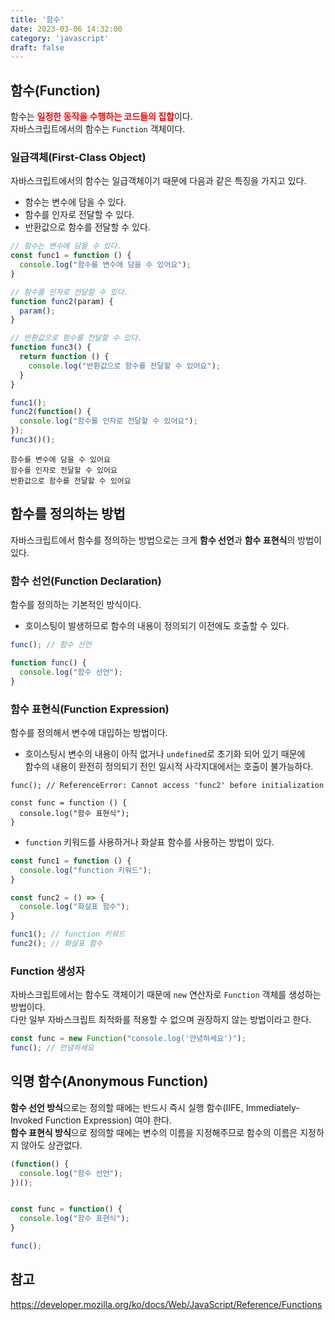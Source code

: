 ```yaml
---
title: '함수'
date: 2023-03-06 14:32:00
category: 'javascript'
draft: false
---
```


## 함수(Function)
함수는 <b style="color: red">일정한 동작을 수행하는 코드들의 집합</b>이다.  
자바스크립트에서의 함수는 `Function` 객체이다.

### 일급객체(First-Class Object)
자바스크립트에서의 함수는 일급객체이기 때문에 다음과 같은 특징을 가지고 있다.
- 함수는 변수에 담을 수 있다.
- 함수를 인자로 전달할 수 있다.
- 반환값으로 함수를 전달할 수 있다.

```js
// 함수는 변수에 담을 수 있다.
const func1 = function () {
  console.log("함수를 변수에 담을 수 있어요");
}

// 함수를 인자로 전달할 수 있다.
function func2(param) {
  param();
}

// 반환값으로 함수를 전달할 수 있다.
function func3() {
  return function () {
    console.log("반환값으로 함수를 전달할 수 있어요");
  }
}

func1();
func2(function() {
  console.log("함수를 인자로 전달할 수 있어요");
});
func3()();
```

```
함수를 변수에 담을 수 있어요
함수를 인자로 전달할 수 있어요
반환값으로 함수를 전달할 수 있어요
```

## 함수를 정의하는 방법
자바스크립트에서 함수를 정의하는 방법으로는 크게 <b>함수 선언</b>과 <b>함수 표현식</b>의 방법이 있다. 

### 함수 선언(Function Declaration)
함수를 정의하는 기본적인 방식이다.  
- 호이스팅이 발생하므로 함수의 내용이 정의되기 이전에도 호출할 수 있다.

```js
func(); // 함수 선언

function func() {
  console.log("함수 선언");
}
```

### 함수 표현식(Function Expression)
함수를 정의해서 변수에 대입하는 방법이다.  
- 호이스팅시 변수의 내용이 아직 없거나 `undefined`로 초기화 되어 있기 때문에  
함수의 내용이 완전히 정의되기 전인 일시적 사각지대에서는 호출이 불가능하다.

```js{}
func(); // ReferenceError: Cannot access 'func2' before initialization

const func = function () {
  console.log("함수 표현식");
}
```

- `function` 키워드를 사용하거나 화살표 함수를 사용하는 방법이 있다.

```js
const func1 = function () {
  console.log("function 키워드");
}

const func2 = () => {
  console.log("화살표 함수");
}

func1(); // function 키워드
func2(); // 화살표 함수
```

### Function 생성자
자바스크립트에서는 함수도 객체이기 때문에 `new` 연산자로 `Function` 객체를 생성하는 방법이다.  
다만 일부 자바스크립트 최적화를 적용할 수 없으며 권장하지 않는 방법이라고 한다.  
```js
const func = new Function("console.log('안녕하세요')");
func(); // 안녕하세요
```

## 익명 함수(Anonymous Function)
<b>함수 선언 방식</b>으로는 정의할 때에는 반드시 즉시 실행 함수(IIFE, Immediately-Invoked Function Expression) 여야 한다.  
<b>함수 표현식 방식</b>으로 정의할 때에는 변수의 이름을 지정해주므로 함수의 이름은 지정하지 않아도 상관없다.
```js
(function() {
  console.log("함수 선언");
})();


const func = function() {
  console.log("함수 표현식");
}

func();
```

## 참고
https://developer.mozilla.org/ko/docs/Web/JavaScript/Reference/Functions
